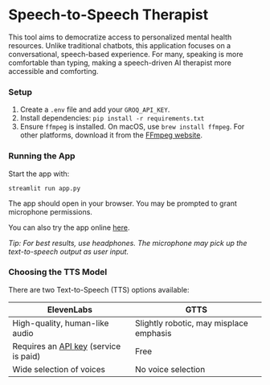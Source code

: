 # Speech-to-Speech Therapist

This tool aims to democratize access to personalized mental health resources. Unlike traditional chatbots, this application focuses on a conversational, speech-based experience. For many, speaking is more comfortable than typing, making a speech-driven AI therapist more accessible and comforting.

### Setup

1. Create a `.env` file and add your `GROQ_API_KEY`.
2. Install dependencies: `pip install -r requirements.txt`
3. Ensure `ffmpeg` is installed. On macOS, use `brew install ffmpeg`. For other platforms, download it from the [FFmpeg website](https://ffmpeg.org/download.html).

### Running the App

Start the app with:

```
streamlit run app.py
```

The app should open in your browser. You may be prompted to grant microphone permissions.

You can also try the app online [here](https://s2s-therapist.streamlit.app/).

*Tip: For best results, use headphones. The microphone may pick up the text-to-speech output as user input.*

### Choosing the TTS Model

There are two Text-to-Speech (TTS) options available:

| ElevenLabs | GTTS |
|---|---|
| High-quality, human-like audio | Slightly robotic, may misplace emphasis |
| Requires an [API key](https://elevenlabs.io/app/settings/api-keys) (service is paid) | Free |
| Wide selection of voices | No voice selection |